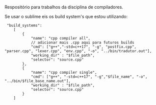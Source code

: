 Respositório para trabalhos da disciplina de compiladores.

Se usar o sublime eis os build system's que estou utilizando:

```
 "build_systems":
    [
        {
            "name": "cpp compiler all",
            // adicionar mais .cpp aqui para futuros builds
            "cmd": ["g++","-std=c++17", "-g", "postfix.cpp", "parser.cpp", "lexer.cpp", "env.cpp", "-o", "../bin/tradutor.out"],
            "working_dir" : "$file_path",
            "selector": "source.cpp"
        },
        {
            "name": "cpp compiler single",
            "cmd": ["g++", "-std=c++17", "-g","$file_name", "-o", "../bin/$file_base_name.out"],
            "working_dir" : "$file_path",
            "selector": "source.cpp"
        }
    ]
```
